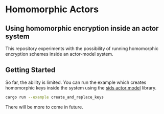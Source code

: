 # Homomorphic Actors

## Using homomorphic encryption inside an actor system

This repository experiments with the possibility of running homomorphic encryption schemes inside an actor-model system.

## Getting Started

So far, the ability is limited. You can run the example which creates homomorphic keys inside the system using the [sids actor model](https://crates.io/crates/sids) library.

```bash
cargo run --example create_and_replace_keys
```

There will be more to come in future.
